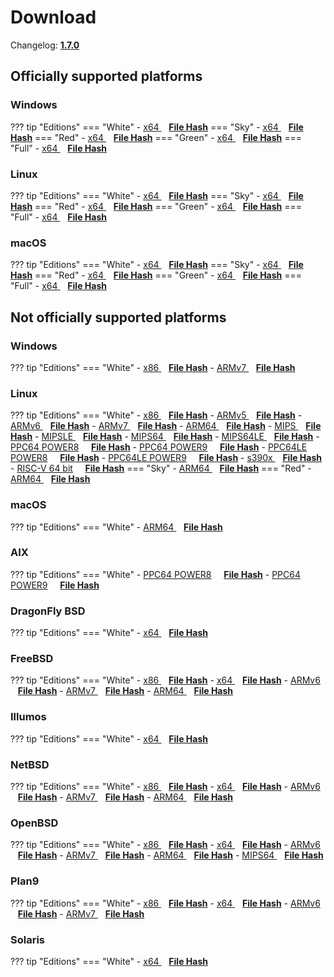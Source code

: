 # Download

Changelog: [**1.7.0**](../Changelog.md#170-_-june-03-2021)

## Officially supported platforms

### Windows

??? tip "Editions"
    === "White"
        - <a href="/dl/1.7.0/white/windows/dixer_amd64.exe" target="_blank">x64 </a> &nbsp;&nbsp; **<a href="/dl/1.7.0/white/windows/dixer_amd64_checksum.txt" target="_blank">File Hash</a>**
    === "Sky"
        - <a href="/dl/1.7.0/sky/windows/dixer_amd64.exe" target="_blank">x64 </a> &nbsp;&nbsp; **<a href="/dl/1.7.0/sky/windows/dixer_amd64_checksum.txt" target="_blank">File Hash</a>**
    === "Red"
        - <a href="/dl/1.7.0/red/windows/dixer_amd64.exe" target="_blank">x64 </a> &nbsp;&nbsp; **<a href="/dl/1.7.0/red/windows/dixer_amd64_checksum.txt" target="_blank">File Hash</a>**
    === "Green"
        - <a href="/dl/1.7.0/green/windows/dixer_amd64.exe" target="_blank">x64 </a> &nbsp;&nbsp; **<a href="/dl/1.7.0/green/windows/dixer_amd64_checksum.txt" target="_blank">File Hash</a>**
    === "Full"
        - <a href="/dl/1.7.0/full/windows/dixer_amd64.exe" target="_blank">x64 </a> &nbsp;&nbsp; **<a href="/dl/1.7.0/full/windows/dixer_amd64_checksum.txt" target="_blank">File Hash</a>**

### Linux

??? tip "Editions"
    === "White"
        - <a href="/dl/1.7.0/white/linux/dixer_amd64" target="_blank">x64 </a> &nbsp;&nbsp; **<a href="/dl/1.7.0/white/linux/dixer_amd64_checksum.txt" target="_blank">File Hash</a>**
    === "Sky"
        - <a href="/dl/1.7.0/sky/linux/dixer_amd64" target="_blank">x64 </a> &nbsp;&nbsp; **<a href="/dl/1.7.0/sky/linux/dixer_amd64_checksum.txt" target="_blank">File Hash</a>**
    === "Red"
        - <a href="/dl/1.7.0/red/linux/dixer_amd64" target="_blank">x64 </a> &nbsp;&nbsp; **<a href="/dl/1.7.0/red/linux/dixer_amd64_checksum.txt" target="_blank">File Hash</a>**
    === "Green"
        - <a href="/dl/1.7.0/green/linux/dixer_amd64" target="_blank">x64 </a> &nbsp;&nbsp; **<a href="/dl/1.7.0/green/linux/dixer_amd64_checksum.txt" target="_blank">File Hash</a>**
    === "Full"
        - <a href="/dl/1.7.0/full/linux/dixer_amd64" target="_blank">x64 </a> &nbsp;&nbsp; **<a href="/dl/1.7.0/full/linux/dixer_amd64_checksum.txt" target="_blank">File Hash</a>**

### macOS

??? tip "Editions"
    === "White"
        - <a href="/dl/1.7.0/white/darwin/dixer_amd64" target="_blank">x64 </a> &nbsp;&nbsp; **<a href="/dl/1.7.0/white/darwin/dixer_amd64_checksum.txt" target="_blank">File Hash</a>**
    === "Sky"
        - <a href="/dl/1.7.0/sky/darwin/dixer_amd64" target="_blank">x64 </a> &nbsp;&nbsp; **<a href="/dl/1.7.0/sky/darwin/dixer_amd64_checksum.txt" target="_blank">File Hash</a>**
    === "Red"
        - <a href="/dl/1.7.0/red/darwin/dixer_amd64" target="_blank">x64 </a> &nbsp;&nbsp; **<a href="/dl/1.7.0/red/darwin/dixer_amd64_checksum.txt" target="_blank">File Hash</a>**
    === "Green"
        - <a href="/dl/1.7.0/green/darwin/dixer_amd64" target="_blank">x64 </a> &nbsp;&nbsp; **<a href="/dl/1.7.0/green/darwin/dixer_amd64_checksum.txt" target="_blank">File Hash</a>**
    === "Full"
        - <a href="/dl/1.7.0/full/darwin/dixer_amd64" target="_blank">x64 </a> &nbsp;&nbsp; **<a href="/dl/1.7.0/full/darwin/dixer_amd64_checksum.txt" target="_blank">File Hash</a>**

## Not officially supported platforms

### Windows

??? tip "Editions"
    === "White"
        - <a href="/dl/1.7.0/white/windows/dixer_386.exe" target="_blank">x86 </a> &nbsp;&nbsp; **<a href="/dl/1.7.0/white/windows/dixer_386_checksum.txt" target="_blank">File Hash</a>**
        - <a href="/dl/1.7.0/white/windows/dixer_armV7.exe" target="_blank">ARMv7 </a> &nbsp;&nbsp; **<a href="/dl/1.7.0/white/windows/dixer_armV7_checksum.txt" target="_blank">File Hash</a>**

### Linux

??? tip "Editions"
    === "White"
        - <a href="/dl/1.7.0/white/linux/dixer_386" target="_blank">x86 </a> &nbsp;&nbsp; **<a href="/dl/1.7.0/white/linux/dixer_386_checksum.txt" target="_blank">File Hash</a>**
        - <a href="/dl/1.7.0/white/linux/dixer_armV5" target="_blank">ARMv5 </a> &nbsp;&nbsp; **<a href="/dl/1.7.0/white/linux/dixer_armV5_checksum.txt" target="_blank">File Hash</a>**
        - <a href="/dl/1.7.0/white/linux/dixer_armV6" target="_blank">ARMv6 </a> &nbsp;&nbsp; **<a href="/dl/1.7.0/white/linux/dixer_armV6_checksum.txt" target="_blank">File Hash</a>**
        - <a href="/dl/1.7.0/white/linux/dixer_armV7" target="_blank">ARMv7 </a> &nbsp;&nbsp; **<a href="/dl/1.7.0/white/linux/dixer_armV7_checksum.txt" target="_blank">File Hash</a>**
        - <a href="/dl/1.7.0/white/linux/dixer_arm64" target="_blank">ARM64 </a> &nbsp;&nbsp; **<a href="/dl/1.7.0/white/linux/dixer_arm64_checksum.txt" target="_blank">File Hash</a>**
        - <a href="/dl/1.7.0/white/linux/dixer_mips" target="_blank">MIPS </a> &nbsp;&nbsp; **<a href="/dl/1.7.0/white/linux/dixer_mips_checksum.txt" target="_blank">File Hash</a>**
        - <a href="/dl/1.7.0/white/linux/dixer_mipsle" target="_blank">MIPSLE </a> &nbsp;&nbsp; **<a href="/dl/1.7.0/white/linux/dixer_mipsle_checksum.txt" target="_blank">File Hash</a>**
        - <a href="/dl/1.7.0/white/linux/dixer_mips64" target="_blank">MIPS64 </a> &nbsp;&nbsp; **<a href="/dl/1.7.0/white/linux/dixer_mips64_checksum.txt" target="_blank">File Hash</a>**
        - <a href="/dl/1.7.0/white/linux/dixer_mips64le" target="_blank">MIPS64LE </a> &nbsp;&nbsp; **<a href="/dl/1.7.0/white/linux/dixer_mips64le_checksum.txt" target="_blank">File Hash</a>**
        - [PPC64 POWER8](/dl/1.7.0/white/linux/dixer_ppc64_power8) &nbsp;&nbsp;&nbsp; **<a href="/dl/1.7.0/white/linux/dixer_ppc64_power8_checksum.txt" target="_blank">File Hash</a>**
        - [PPC64 POWER9](/dl/1.7.0/white/linux/dixer_ppc64_power9) &nbsp;&nbsp;&nbsp; **<a href="/dl/1.7.0/white/linux/dixer_ppc64_power9_checksum.txt" target="_blank">File Hash</a>**
        - [PPC64LE POWER8](/dl/1.7.0/white/linux/dixer_ppc64le_power8) &nbsp;&nbsp;&nbsp; **<a href="/dl/1.7.0/white/linux/dixer_ppc64le_power8_checksum.txt" target="_blank">File Hash</a>**
        - [PPC64LE POWER9](/dl/1.7.0/white/linux/dixer_ppc64le_power9) &nbsp;&nbsp;&nbsp; **<a href="/dl/1.7.0/white/linux/dixer_ppc64le_power9_checksum.txt" target="_blank">File Hash</a>**
        - <a href="/dl/1.7.0/white/linux/dixer_s390x" target="_blank">s390x </a> &nbsp;&nbsp; **<a href="/dl/1.7.0/white/linux/dixer_s390x_checksum.txt" target="_blank">File Hash</a>**
        - [RISC-V 64 bit](/dl/1.7.0/white/linux/dixer_riscv64) &nbsp;&nbsp;&nbsp; **<a href="/dl/1.7.0/white/linux/dixer_riscv64_checksum.txt" target="_blank">File Hash</a>**
    === "Sky"
        - <a href="/dl/1.7.0/sky/linux/dixer_arm64" target="_blank">ARM64 </a> &nbsp;&nbsp; **<a href="/dl/1.7.0/sky/linux/dixer_arm64_checksum.txt" target="_blank">File Hash</a>**
    === "Red"
        - <a href="/dl/1.7.0/red/linux/dixer_arm64" target="_blank">ARM64 </a> &nbsp;&nbsp; **<a href="/dl/1.7.0/red/linux/dixer_arm64_checksum.txt" target="_blank">File Hash</a>**

### macOS

??? tip "Editions"
    === "White"
        - <a href="/dl/1.7.0/white/darwin/dixer_arm64" target="_blank">ARM64 </a> &nbsp;&nbsp; **<a href="/dl/1.7.0/white/darwin/dixer_arm64_checksum.txt" target="_blank">File Hash</a>**

### AIX

??? tip "Editions"
    === "White"
        - [PPC64 POWER8](/dl/1.7.0/white/aix/dixer_ppc64_power8) &nbsp;&nbsp;&nbsp; **<a href="/dl/1.7.0/white/aix/dixer_ppc64_power8_checksum.txt" target="_blank">File Hash</a>**
        - [PPC64 POWER9](/dl/1.7.0/white/aix/dixer_ppc64_power9) &nbsp;&nbsp;&nbsp; **<a href="/dl/1.7.0/white/aix/dixer_ppc64_power9_checksum.txt" target="_blank">File Hash</a>**

### DragonFly BSD

??? tip "Editions"
    === "White"
        - <a href="/dl/1.7.0/white/dragonfly/dixer_amd64" target="_blank">x64 </a> &nbsp;&nbsp; **<a href="/dl/1.7.0/white/dragonfly/dixer_amd64_checksum.txt" target="_blank">File Hash</a>**

### FreeBSD

??? tip "Editions"
    === "White"
        - <a href="/dl/1.7.0/white/freebsd/dixer_386" target="_blank">x86 </a> &nbsp;&nbsp; **<a href="/dl/1.7.0/white/freebsd/dixer_386_checksum.txt" target="_blank">File Hash</a>**
        - <a href="/dl/1.7.0/white/freebsd/dixer_amd64" target="_blank">x64 </a> &nbsp;&nbsp; **<a href="/dl/1.7.0/white/freebsd/dixer_amd64_checksum.txt" target="_blank">File Hash</a>**
        - <a href="/dl/1.7.0/white/freebsd/dixer_armV6" target="_blank">ARMv6 </a> &nbsp;&nbsp; **<a href="/dl/1.7.0/white/freebsd/dixer_armV6_checksum.txt" target="_blank">File Hash</a>**
        - <a href="/dl/1.7.0/white/freebsd/dixer_armV7" target="_blank">ARMv7 </a> &nbsp;&nbsp; **<a href="/dl/1.7.0/white/freebsd/dixer_armV7_checksum.txt" target="_blank">File Hash</a>**
        - <a href="/dl/1.7.0/white/freebsd/dixer_arm64" target="_blank">ARM64 </a> &nbsp;&nbsp; **<a href="/dl/1.7.0/white/freebsd/dixer_arm64_checksum.txt" target="_blank">File Hash</a>**

### Illumos

??? tip "Editions"
    === "White"
        - <a href="/dl/1.7.0/white/illumos/dixer_amd64" target="_blank">x64 </a> &nbsp;&nbsp; **<a href="/dl/1.7.0/white/illumos/dixer_amd64_checksum.txt" target="_blank">File Hash</a>**

### NetBSD

??? tip "Editions"
    === "White"
        - <a href="/dl/1.7.0/white/netbsd/dixer_386" target="_blank">x86 </a> &nbsp;&nbsp; **<a href="/dl/1.7.0/white/netbsd/dixer_386_checksum.txt" target="_blank">File Hash</a>**
        - <a href="/dl/1.7.0/white/netbsd/dixer_amd64" target="_blank">x64 </a> &nbsp;&nbsp; **<a href="/dl/1.7.0/white/netbsd/dixer_amd64_checksum.txt" target="_blank">File Hash</a>**
        - <a href="/dl/1.7.0/white/netbsd/dixer_armV6" target="_blank">ARMv6 </a> &nbsp;&nbsp; **<a href="/dl/1.7.0/white/netbsd/dixer_armV6_checksum.txt" target="_blank">File Hash</a>**
        - <a href="/dl/1.7.0/white/netbsd/dixer_armV7" target="_blank">ARMv7 </a> &nbsp;&nbsp; **<a href="/dl/1.7.0/white/netbsd/dixer_armV7_checksum.txt" target="_blank">File Hash</a>**
        - <a href="/dl/1.7.0/white/netbsd/dixer_arm64" target="_blank">ARM64 </a> &nbsp;&nbsp; **<a href="/dl/1.7.0/white/netbsd/dixer_arm64_checksum.txt" target="_blank">File Hash</a>**

### OpenBSD

??? tip "Editions"
    === "White"
        - <a href="/dl/1.7.0/white/openbsd/dixer_386" target="_blank">x86 </a> &nbsp;&nbsp; **<a href="/dl/1.7.0/white/openbsd/dixer_386_checksum.txt" target="_blank">File Hash</a>**
        - <a href="/dl/1.7.0/white/openbsd/dixer_amd64" target="_blank">x64 </a> &nbsp;&nbsp; **<a href="/dl/1.7.0/white/openbsd/dixer_amd64_checksum.txt" target="_blank">File Hash</a>**
        - <a href="/dl/1.7.0/white/openbsd/dixer_armV6" target="_blank">ARMv6 </a> &nbsp;&nbsp; **<a href="/dl/1.7.0/white/openbsd/dixer_armV6_checksum.txt" target="_blank">File Hash</a>**
        - <a href="/dl/1.7.0/white/openbsd/dixer_armV7" target="_blank">ARMv7 </a> &nbsp;&nbsp; **<a href="/dl/1.7.0/white/openbsd/dixer_armV7_checksum.txt" target="_blank">File Hash</a>**
        - <a href="/dl/1.7.0/white/openbsd/dixer_arm64" target="_blank">ARM64 </a> &nbsp;&nbsp; **<a href="/dl/1.7.0/white/openbsd/dixer_arm64_checksum.txt" target="_blank">File Hash</a>**
        - <a href="/dl/1.7.0/white/openbsd/dixer_mips64" target="_blank">MIPS64 </a> &nbsp;&nbsp; **<a href="/dl/1.7.0/white/openbsd/dixer_mips64_checksum.txt" target="_blank">File Hash</a>**

### Plan9

??? tip "Editions"
    === "White"
        - <a href="/dl/1.7.0/white/plan9/dixer_386" target="_blank">x86 </a> &nbsp;&nbsp; **<a href="/dl/1.7.0/white/plan9/dixer_386_checksum.txt" target="_blank">File Hash</a>**
        - <a href="/dl/1.7.0/white/plan9/dixer_amd64" target="_blank">x64 </a> &nbsp;&nbsp; **<a href="/dl/1.7.0/white/plan9/dixer_amd64_checksum.txt" target="_blank">File Hash</a>**
        - <a href="/dl/1.7.0/white/plan9/dixer_armV6" target="_blank">ARMv6 </a> &nbsp;&nbsp; **<a href="/dl/1.7.0/white/plan9/dixer_armV6_checksum.txt" target="_blank">File Hash</a>**
        - <a href="/dl/1.7.0/white/plan9/dixer_armV7" target="_blank">ARMv7 </a> &nbsp;&nbsp; **<a href="/dl/1.7.0/white/plan9/dixer_armV7_checksum.txt" target="_blank">File Hash</a>**

### Solaris

??? tip "Editions"
    === "White"
        - <a href="/dl/1.7.0/white/solaris/dixer_amd64" target="_blank">x64 </a> &nbsp;&nbsp; **<a href="/dl/1.7.0/white/solaris/dixer_amd64_checksum.txt" target="_blank">File Hash</a>**

